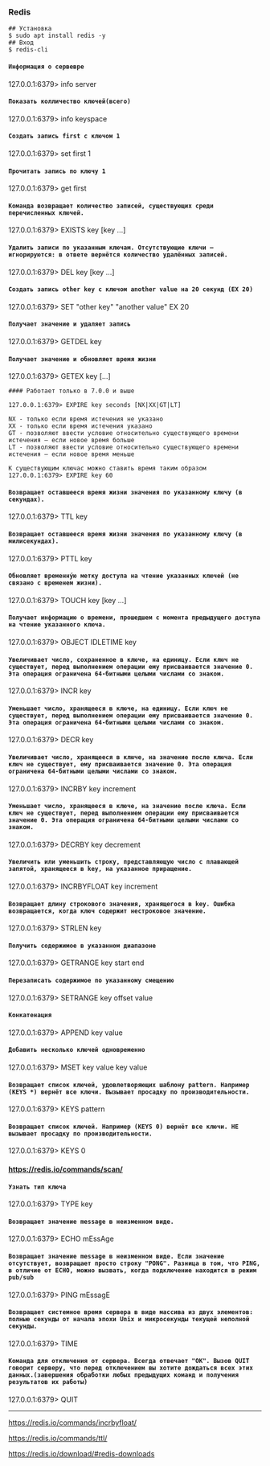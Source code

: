 ### Redis

```
## Установка
$ sudo apt install redis -y
## Вход
$ redis-cli
```

#### `Информация о сервевре`
127.0.0.1:6379> info server

#### `Показать колличество ключей(всего)`
127.0.0.1:6379> info keyspace

#### `Создать запись first с ключом 1`
127.0.0.1:6379> set first 1

#### `Прочитать запись по ключу 1`
127.0.0.1:6379> get first

#### `Команда возвращает количество записей, существующих среди перечисленных ключей.`
127.0.0.1:6379> EXISTS key [key ...]

#### `Удалить записи по указанным ключам. Отсутствующие ключи — игнорируются: в ответе вернётся количество удалённых записей.`
127.0.0.1:6379> DEL key [key ...]

#### `Создать запись other key с ключом another value на 20 секунд (EX 20)`
127.0.0.1:6379> SET "other key" "another value" EX 20

#### `Получает значение и удаляет запись`
127.0.0.1:6379> GETDEL key

#### `Получает значение и обновляет время жизни`
127.0.0.1:6379> GETEX key [...]

```
#### Работает только в 7.0.0 и выше

127.0.0.1:6379> EXPIRE key seconds [NX|XX|GT|LT]

NX - только если время истечения не указано
XX - только если время истечения указано
GT - позволяют ввести условие относительно существующего времени истечения — если новое время больше
LT - позволяют ввести условие относительно существующего времени истечения — если новое время меньше

К существующим ключас можно ставить время таким образом 
127.0.0.1:6379> EXPIRE key 60

```

#### `Возвращает оставшееся время жизни значения по указанному ключу (в секундах).`
127.0.0.1:6379> TTL key

#### `Возвращает оставшееся время жизни значения по указанному ключу (в милисекундах).`
127.0.0.1:6379> PTTL key

#### `Обновляет временну́ю метку доступа на чтение указанных ключей (не связано с временем жизни).`
127.0.0.1:6379> TOUCH key [key ...]

#### `Получает информацию о времени, прошедшем с момента предыдущего доступа на чтение указанного ключа.`
127.0.0.1:6379> OBJECT IDLETIME key

#### `Увеличивает число, сохраненное в ключе, на единицу. Если ключ не существует, перед выполнением операции ему присваивается значение 0. Эта операция ограничена 64-битными целыми числами со знаком.`
127.0.0.1:6379> INCR key

#### `Уменьшает число, хранящееся в ключе, на единицу. Если ключ не существует, перед выполнением операции ему присваивается значение 0. Эта операция ограничена 64-битными целыми числами со знаком.`
127.0.0.1:6379> DECR key

#### `Увеличивает число, хранящееся в ключе, на значение после ключа. Если ключ не существует, ему присваивается значение 0. Эта операция ограничена 64-битными целыми числами со знаком.`
127.0.0.1:6379> INCRBY key increment

#### `Уменьшает число, хранящееся в ключе, на значение после ключа. Если ключ не существует, перед выполнением операции ему присваивается значение 0. Эта операция ограничена 64-битными целыми числами со знаком.`
127.0.0.1:6379> DECRBY key decrement

#### `Увеличить или уменьшить строку, представляющую число с плавающей запятой, хранящееся в key, на указанное приращение.`
127.0.0.1:6379> INCRBYFLOAT key increment

#### `Возвращает длину строкового значения, хранящегося в key. Ошибка возвращается, когда ключ содержит нестроковое значение.`
127.0.0.1:6379> STRLEN key

#### `Получить содержимое в указанном диапазоне`
127.0.0.1:6379> GETRANGE key start end

#### `Перезаписать содержимое по указанному смещению`
127.0.0.1:6379> SETRANGE key offset value

#### `Конкатенация`
127.0.0.1:6379> APPEND key value

#### `Добавить несколько ключей одновременно`
127.0.0.1:6379> MSET key value key value

#### `Возвращает список ключей, удовлетворяющих шаблону pattern. Например (KEYS *) вернёт все ключи. Вызывает просадку по производительности.`
127.0.0.1:6379> KEYS pattern

#### `Возвращает список ключей. Например (KEYS 0) вернёт все ключи. НЕ вызывает просадку по производительности.`
127.0.0.1:6379> KEYS 0
#### <ins>https://redis.io/commands/scan/ </ins>

#### `Узнать тип ключа`
127.0.0.1:6379> TYPE key

#### `Возвращает значение message в неизменном виде.`
127.0.0.1:6379> ECHO mEssАge

#### `Возвращает значение message в неизменном виде. Если значение отсутствует, возвращает просто строку "PONG". Разница в том, что PING, в отличие от ECHO, можно вызвать, когда подключение находится в режим pub/sub`
127.0.0.1:6379> PING mEssagE

#### `Возвращает системное время сервера в виде массива из двух элементов: полные секунды от начала эпохи Unix и микросекунды текущей неполной секунды.`
127.0.0.1:6379> TIME

#### `Команда для отключения от сервера. Всегда отвечает "OK". Вызов QUIT говорит серверу, что перед отключением вы хотите дождаться всех этих данных.(завершения обработки любых предыдущих команд и получения результатов их работы)`
127.0.0.1:6379> QUIT


---------------------------------------------------------

https://redis.io/commands/incrbyfloat/

https://redis.io/commands/ttl/

https://redis.io/download/#redis-downloads
